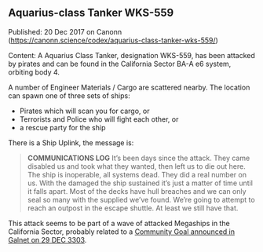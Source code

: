 ## Aquarius-class Tanker WKS-559

Published: 20 Dec 2017 on Canonn (https://canonn.science/codex/aquarius-class-tanker-wks-559/)

Content: A Aquarius Class Tanker, designation WKS-559, has been attacked by pirates and can be found in the California Sector BA-A e6 system, orbiting body 4.

A number of Engineer Materials / Cargo are scattered nearby. The location can spawn one of three sets of ships:

- Pirates which will scan you for cargo, or
- Terrorists and Police who will fight each other, or
- a rescue party for the ship

There is a Ship Uplink, the message is:

> 
> **COMMUNICATIONS LOG**
> It’s been days since the attack. They came disabled us and took what they wanted, then left us to die out here. The ship is inoperable, all systems dead. They did a real number on us. With the damaged the ship sustained it’s just a matter of time until it falls apart. Most of the decks have hull breaches and we can only seal so many with the supplied we’ve found. We’re going to attempt to reach an outpost in the escape shuttle. At least we still have that.

This attack seems to be part of a wave of attacked Megaships in the California Sector, probably related to a [Community Goal announced in Galnet on 29 DEC 3303](https://community.elitedangerous.com/galnet/uid/5a3ceddbf2f337081c104768).